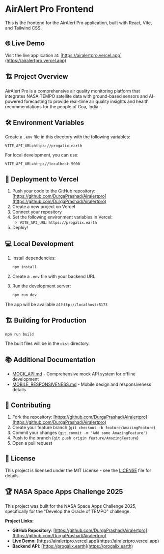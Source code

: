 # AirAlert Pro Frontend

This is the frontend for the AirAlert Pro application, built with React, Vite, and Tailwind CSS.

## 🌐 Live Demo

Visit the live application at: [https://airalertpro.vercel.app](https://airalertpro.vercel.app)

## 🏗️ Project Overview

AirAlert Pro is a comprehensive air quality monitoring platform that integrates NASA TEMPO satellite data with ground-based sensors and AI-powered forecasting to provide real-time air quality insights and health recommendations for the people of Goa, India.

## 🛠️ Environment Variables

Create a `.env` file in this directory with the following variables:

```env
VITE_API_URL=https://progalix.earth
```

For local development, you can use:

```env
VITE_API_URL=http://localhost:5000
```

## 🚀 Deployment to Vercel

1. Push your code to the GitHub repository: [https://github.com/DurgaPrashad/Airalertpro](https://github.com/DurgaPrashad/Airalertpro)
2. Create a new project on Vercel
3. Connect your repository
4. Set the following environment variables in Vercel:
   - `VITE_API_URL`: `https://progalix.earth`
5. Deploy!

## 💻 Local Development

1. Install dependencies:
   ```bash
   npm install
   ```

2. Create a `.env` file with your backend URL

3. Run the development server:
   ```bash
   npm run dev
   ```

The app will be available at `http://localhost:5173`

## 🏗️ Building for Production

```bash
npm run build
```

The built files will be in the `dist` directory.

## 📚 Additional Documentation

- [MOCK_API.md](MOCK_API.md) - Comprehensive mock API system for offline development
- [MOBILE_RESPONSIVENESS.md](MOBILE_RESPONSIVENESS.md) - Mobile design and responsiveness details

## 🤝 Contributing

1. Fork the repository: [https://github.com/DurgaPrashad/Airalertpro](https://github.com/DurgaPrashad/Airalertpro)
2. Create your feature branch (`git checkout -b feature/AmazingFeature`)
3. Commit your changes (`git commit -m 'Add some AmazingFeature'`)
4. Push to the branch (`git push origin feature/AmazingFeature`)
5. Open a pull request

## 📄 License

This project is licensed under the MIT License - see the [LICENSE](../LICENSE) file for details.

## 🏆 NASA Space Apps Challenge 2025

This project was built for the NASA Space Apps Challenge 2025, specifically for the "Develop the Oracle of TEMPO" challenge.

**Project Links:**
- **GitHub Repository**: [https://github.com/DurgaPrashad/Airalertpro](https://github.com/DurgaPrashad/Airalertpro)
- **Live Demo**: [https://airalertpro.vercel.app](https://airalertpro.vercel.app)
- **Backend API**: [https://progalix.earth](https://progalix.earth)